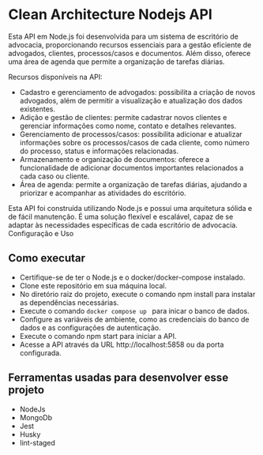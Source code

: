 # Clean Architecture Nodejs API

Esta API em Node.js foi desenvolvida para um sistema de escritório de advocacia, proporcionando recursos essenciais para a gestão eficiente de advogados, clientes, processos/casos e documentos. Além disso, oferece uma área de agenda que permite a organização de tarefas diárias.

Recursos disponíveis na API:

- Cadastro e gerenciamento de advogados: possibilita a criação de novos advogados, além de permitir a visualização e atualização dos dados existentes.
- Adição e gestão de clientes: permite cadastrar novos clientes e gerenciar informações como nome, contato e detalhes relevantes.
- Gerenciamento de processos/casos: possibilita adicionar e atualizar informações sobre os processos/casos de cada cliente, como número do processo, status e informações relacionadas.
- Armazenamento e organização de documentos: oferece a funcionalidade de adicionar documentos importantes relacionados a cada caso ou cliente.
- Área de agenda: permite a organização de tarefas diárias, ajudando a priorizar e acompanhar as atividades do escritório.

Esta API foi construída utilizando Node.js e possui uma arquitetura sólida e de fácil manutenção. É uma solução flexível e escalável, capaz de se adaptar às necessidades específicas de cada escritório de advocacia.
Configuração e Uso

## Como executar

- Certifique-se de ter o Node.js e o docker/docker-compose instalado.
- Clone este repositório em sua máquina local.
- No diretório raiz do projeto, execute o comando npm install para instalar as dependências necessárias.
- Execute o comando ```docker compose up ``` para inicar o banco de dados.
- Configure as variáveis de ambiente, como as credenciais do banco de dados e as configurações de autenticação.
- Execute o comando npm start para iniciar a API.
- Acesse a API através da URL http://localhost:5858 ou da porta configurada.

## Ferramentas usadas para desenvolver esse projeto

- NodeJs
- MongoDb
- Jest
- Husky
- lint-staged
